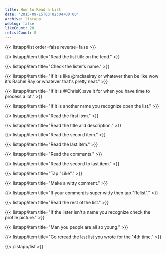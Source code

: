 ```yaml
---
title: How to Read a List
date: '2015-09-15T03:02:04+00:00'
archive: listapp
weblog: false
likeCount: 28
relistCount: 8
---
```



{{< listapp/list order=false reverse=false >}}

   {{< listapp/item title="Read the list title on the feed." >}}

   {{< listapp/item title="Check the lister's name." >}}

   {{< listapp/item title="If it is like @rachaelray or whatever then be like wow it's Rachel Ray or whatever that's pretty neat." >}}

   {{< listapp/item title="If it is @ChrisK save it for when you have time to process a lot." >}}

   {{< listapp/item title="If it is another name you recognize open the list." >}}

   {{< listapp/item title="Read the first item." >}}

   {{< listapp/item title="Read the title and description." >}}

   {{< listapp/item title="Read the second item." >}}

   {{< listapp/item title="Read the last item." >}}

   {{< listapp/item title="Read the comments." >}}

   {{< listapp/item title="Read the second to last item." >}}

   {{< listapp/item title="Tap \"Like\"." >}}

   {{< listapp/item title="Make a witty comment." >}}

   {{< listapp/item title="If your comment is super witty then tap \"Relist\"." >}}

   {{< listapp/item title="Read the rest of the list." >}}

   {{< listapp/item title="If the lister isn't a name you recognize check the profile picture." >}}

   {{< listapp/item title="Man you people are all so young." >}}

   {{< listapp/item title="Go reread the last list you wrote for the 14th time." >}}

{{< /listapp/list >}}
